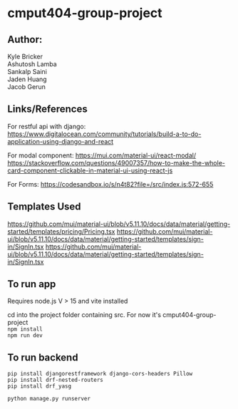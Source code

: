 # cmput404-group-project


Author:
------
Kyle Bricker <br>
Ashutosh Lamba <br>
Sankalp Saini <br>
Jaden Huang <br>
Jacob Gerun

## Links/References

For restful api with django:  
https://www.digitalocean.com/community/tutorials/build-a-to-do-application-using-django-and-react

For modal component:
https://mui.com/material-ui/react-modal/
https://stackoverflow.com/questions/49007357/how-to-make-the-whole-card-component-clickable-in-material-ui-using-react-js

For Forms:
https://codesandbox.io/s/n4t82?file=/src/index.js:572-655

## Templates Used
https://github.com/mui/material-ui/blob/v5.11.10/docs/data/material/getting-started/templates/pricing/Pricing.tsx
https://github.com/mui/material-ui/blob/v5.11.10/docs/data/material/getting-started/templates/sign-in/SignIn.tsx
https://github.com/mui/material-ui/blob/v5.11.10/docs/data/material/getting-started/templates/sign-in/SignIn.tsx

## To run app
Requires node.js V > 15 and vite installed

cd into the project folder containing src. For now it's cmput404-group-project
<br>
`npm install`
<br>
`npm run dev`

## To run backend

```
pip install djangorestframework django-cors-headers Pillow
pip install drf-nested-routers
pip install drf_yasg

python manage.py runserver
```